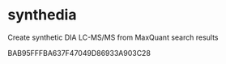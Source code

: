 # synthedia
Create synthetic DIA LC-MS/MS from MaxQuant search results

BAB95FFFBA637F47049D86933A903C28
